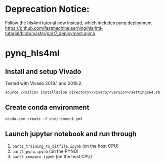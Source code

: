 # Deprecation Notice: 
Follow the hls4ml tutorial now instead, which includes pynq deployment https://github.com/fastmachinelearning/hls4ml-tutorial/blob/master/part7_deployment.ipynb

# pynq_hls4ml

## Install and setup Vivado
Tested with Vivado 2019.1 and 2019.2.
```
source /<Xilinx installation directory>/Vivado/<version>/settings64.sh 
```

## Create conda environment
```
conda-env create -f environment.yml
```

## Launch jupyter notebook and run through 
1. `part1_training_to_bitfile.ipynb` (on the host CPU)
2. `part2_pynq.ipynb` (on the PYNQ)
3. `part3_compare.ipynb` (on the host CPU)
